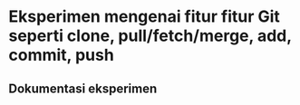 # Eksperimen mengenai fitur fitur Git seperti clone, pull/fetch/merge, add, commit, push
## Dokumentasi eksperimen
